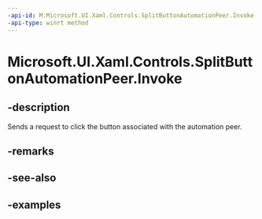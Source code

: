 ```yaml
---
-api-id: M:Microsoft.UI.Xaml.Controls.SplitButtonAutomationPeer.Invoke
-api-type: winrt method
---
```

<!-- Method syntax.
public void SplitButtonAutomationPeer.Invoke()
-->

# Microsoft.UI.Xaml.Controls.SplitButtonAutomationPeer.Invoke


## -description

Sends a request to click the button associated with the automation peer.


## -remarks


## -see-also


## -examples


